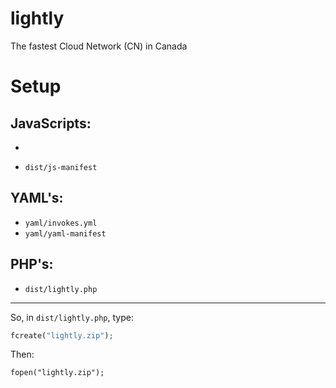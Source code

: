 # lightly
The fastest Cloud Network (CN) in Canada
# Setup
## JavaScripts:
* ~~~`dist/lightly.min.js`~~~
* `dist/js-manifest`
## YAML's:
* `yaml/invokes.yml`
* `yaml/yaml-manifest`
## PHP's:
* `dist/lightly.php`
* * *
So, in `dist/lightly.php`, type:
```php
fcreate("lightly.zip");
```
Then:
```
fopen("lightly.zip");
```
